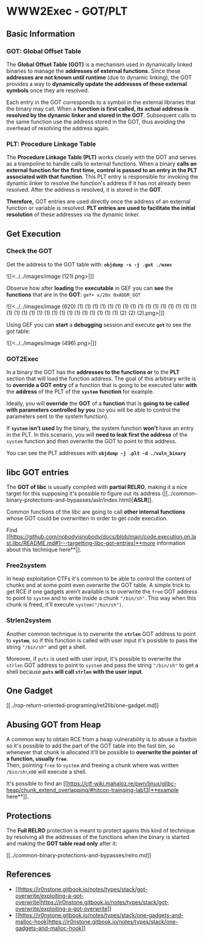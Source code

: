 # WWW2Exec - GOT/PLT


## **Basic Information**

### **GOT: Global Offset Table**

The **Global Offset Table (GOT)** is a mechanism used in dynamically linked binaries to manage the **addresses of external functions**. Since these **addresses are not known until runtime** (due to dynamic linking), the GOT provides a way to **dynamically update the addresses of these external symbols** once they are resolved.

Each entry in the GOT corresponds to a symbol in the external libraries that the binary may call. When a **function is first called, its actual address is resolved by the dynamic linker and stored in the GOT**. Subsequent calls to the same function use the address stored in the GOT, thus avoiding the overhead of resolving the address again.

### **PLT: Procedure Linkage Table**

The **Procedure Linkage Table (PLT)** works closely with the GOT and serves as a trampoline to handle calls to external functions. When a binary **calls an external function for the first time, control is passed to an entry in the PLT associated with that function**. This PLT entry is responsible for invoking the dynamic linker to resolve the function's address if it has not already been resolved. After the address is resolved, it is stored in the **GOT**.

**Therefore,** GOT entries are used directly once the address of an external function or variable is resolved. **PLT entries are used to facilitate the initial resolution** of these addresses via the dynamic linker.

## Get Execution

### Check the GOT

Get the address to the GOT table with: **`objdump -s -j .got ./exec`**

![[<../../images/image (121).png>|]]

Observe how after **loading** the **executable** in GEF you can **see** the **functions** that are in the **GOT**: `gef➤ x/20x 0xADDR_GOT`

![[<../../images/image (620) (1) (1) (1) (1) (1) (1) (1) (1) (1) (1) (1) (1) (1) (1) (1) (1) (1) (1) (1) (1) (1) (1) (1) (1) (1) (1) (1) (1) (1) (1) (1) (2) (2) (2).png>|]]

Using GEF you can **start** a **debugging** session and execute **`got`** to see the got table:

![[<../../images/image (496).png>|]]

### GOT2Exec

In a binary the GOT has the **addresses to the functions or** to the **PLT** section that will load the function address. The goal of this arbitrary write is to **override a GOT entry** of a function that is going to be executed later **with** the **address** of the PLT of the **`system`** **function** for example.

Ideally, you will **override** the **GOT** of a **function** that is **going to be called with parameters controlled by you** (so you will be able to control the parameters sent to the system function).

If **`system`** **isn't used** by the binary, the system function **won't** have an entry in the PLT. In this scenario, you will **need to leak first the address** of the `system` function and then overwrite the GOT to point to this address.

You can see the PLT addresses with **`objdump -j .plt -d ./vuln_binary`**

## libc GOT entries

The **GOT of libc** is usually compiled with **partial RELRO**, making it a nice target for this supposing it's possible to figure out its address ([[../common-binary-protections-and-bypasses/aslr/index.html)|**ASLR**]].

Common functions of the libc are going to call **other internal functions** whose GOT could be overwritten in order to get code execution.

Find [[https://github.com/nobodyisnobody/docs/blob/main/code.execution.on.last.libc/README.md#1---targetting-libc-got-entries|**more information about this technique here**]].

### **Free2system**

In heap exploitation CTFs it's common to be able to control the content of chunks and at some point even overwrite the GOT table. A simple trick to get RCE if one gadgets aren't available is to overwrite the `free` GOT address to point to `system` and to write inside a chunk `"/bin/sh"`. This way when this chunk is freed, it'll execute `system("/bin/sh")`.

### **Strlen2system**

Another common technique is to overwrite the **`strlen`** GOT address to point to **`system`**, so if this function is called with user input it's posisble to pass the string `"/bin/sh"` and get a shell.

Moreover, if `puts` is used with user input, it's possible to overwrite the `strlen` GOT address to point to `system` and pass the string `"/bin/sh"` to get a shell because **`puts` will call `strlen` with the user input**.

## **One Gadget**

[[../rop-return-oriented-programing/ret2lib/one-gadget.md]]

## **Abusing GOT from Heap**

A common way to obtain RCE from a heap vulnerability is to abuse a fastbin so it's possible to add the part of the GOT table into the fast bin, so whenever that chunk is allocated it'll be possible to **overwrite the pointer of a function, usually `free`**.\
Then, pointing `free` to `system` and freeing a chunk where was written `/bin/sh\x00` will execute a shell.

It's possible to find an [[https://ctf-wiki.mahaloz.re/pwn/linux/glibc-heap/chunk_extend_overlapping/#hitcon-trainging-lab13|**example here**]]**.**

## **Protections**

The **Full RELRO** protection is meant to protect agains this kind of technique by resolving all the addresses of the functions when the binary is started and making the **GOT table read only** after it:

[[../common-binary-protections-and-bypasses/relro.md]]

## References

- [[https://ir0nstone.gitbook.io/notes/types/stack/got-overwrite/exploiting-a-got-overwrite|https://ir0nstone.gitbook.io/notes/types/stack/got-overwrite/exploiting-a-got-overwrite]]
- [[https://ir0nstone.gitbook.io/notes/types/stack/one-gadgets-and-malloc-hook|https://ir0nstone.gitbook.io/notes/types/stack/one-gadgets-and-malloc-hook]]




